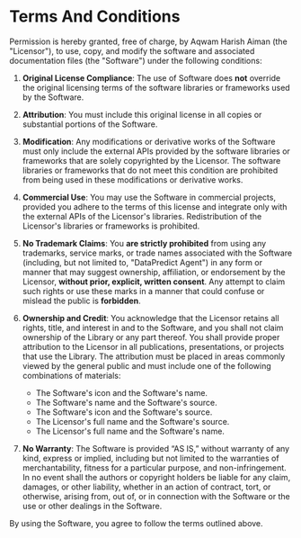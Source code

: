 # Terms And Conditions

Permission is hereby granted, free of charge, by Aqwam Harish Aiman (the "Licensor"), to use, copy, and modify the software and associated documentation files (the "Software") under the following conditions:

1. **Original License Compliance**: The use of Software does **not** override the original licensing terms of the software libraries or frameworks used by the Software.

2. **Attribution**: You must include this original license in all copies or substantial portions of the Software.

3. **Modification**: Any modifications or derivative works of the Software must only include the external APIs provided by the software libraries or frameworks that are solely copyrighted by the Licensor. The software libraries or frameworks that do not meet this condition are prohibited from being used in these modifications or derivative works.

4. **Commercial Use**: You may use the Software in commercial projects, provided you adhere to the terms of this license and integrate only with the external APIs of the Licensor's libraries. Redistribution of the Licensor's libraries or frameworks is prohibited.

5. **No Trademark Claims**: You **are strictly prohibited** from using any trademarks, service marks, or trade names associated with the Software (including, but not limited to, "DataPredict Agent") in any form or manner that may suggest ownership, affiliation, or endorsement by the Licensor, **without prior, explicit, written consent**. Any attempt to claim such rights or use these marks in a manner that could confuse or mislead the public is **forbidden**.

6. **Ownership and Credit**: You acknowledge that the Licensor retains all rights, title, and interest in and to the Software, and you shall not claim ownership of the Library or any part thereof. You shall provide proper attribution to the Licensor in all publications, presentations, or projects that use the Library. The attribution must be placed in areas commonly viewed by the general public and must include one of the following combinations of materials:  
   
   - The Software's icon and the Software's name.  
   - The Software's name and the Software's source.  
   - The Software's icon and the Software's source.  
   - The Licensor's full name and the Software's source.  
   - The Licensor's full name and the Software's name.

7. **No Warranty**: The Software is provided “AS IS,” without warranty of any kind, express or implied, including but not limited to the warranties of merchantability, fitness for a particular purpose, and non-infringement. In no event shall the authors or copyright holders be liable for any claim, damages, or other liability, whether in an action of contract, tort, or otherwise, arising from, out of, or in connection with the Software or the use or other dealings in the Software.

By using the Software, you agree to follow the terms outlined above.
